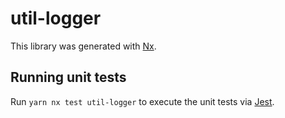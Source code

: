 # util-logger

This library was generated with [Nx](https://nx.dev).

## Running unit tests

Run `yarn nx test util-logger` to execute the unit tests via [Jest](https://jestjs.io).

